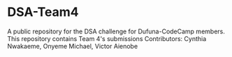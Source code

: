 # DSA-Team4
A public repository for the DSA challenge for Dufuna-CodeCamp members. This repository contains Team 4's submissions
Contributors:
Cynthia Nwakaeme,
Onyeme Michael,
Victor Aienobe
